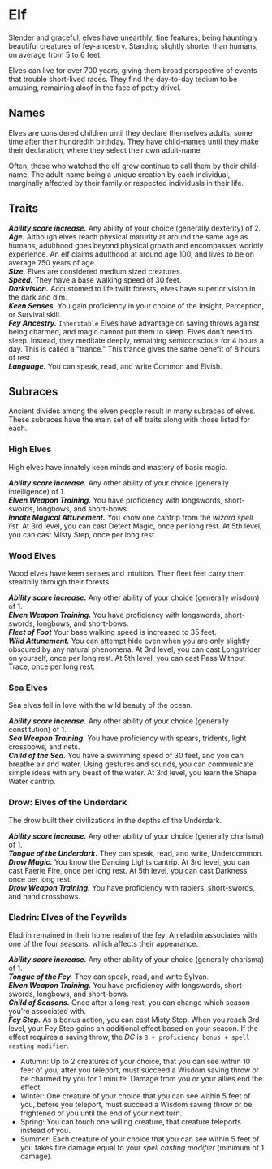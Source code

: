 # Elf
Slender and graceful, elves have unearthly, fine features, being hauntingly beautiful creatures of fey-ancestry. Standing slightly shorter than humans, on average from 5 to 6 feet.

Elves can live for over 700 years, giving them broad perspective of events that trouble short-lived races. They find the day-to-day tedium to be amusing, remaining aloof in the face of petty drivel.

## Names
Elves are considered children until they declare themselves adults, some time after their hundredth birthday. They have child-names until they make their declaration, where they select their own adult-name.

Often, those who watched the elf grow continue to call them by their child-name. The adult-name being a unique creation by each individual, marginally affected by their family or respected individuals in their life.

## Traits
***Ability score increase.*** Any ability of your choice (generally dexterity) of 2.<br>
***Age.*** Although elves reach physical maturity at around the same age as humans, adulthood goes beyond physical growth and encompasses worldly experience. An elf claims adulthood at around age 100, and lives to be on average 750 years of age.<br>
***Size.*** Elves are considered medium sized creatures.<br>
***Speed.*** They have a base walking speed of 30 feet.<br>
***Darkvision.*** Accustomed to life twilit forests, elves have superior vision in the dark and dim.<br>
***Keen Senses.*** You gain proficiency in your choice of the Insight, Perception, or Survival skill.<br>
***Fey Ancestry.*** `Inheritable` Elves have advantage on saving throws against being charmed, and magic cannot put them to sleep. Elves don't need to sleep. Instead, they meditate deeply, remaining semiconscious for 4 hours a day. This is called a "trance." This trance gives the same benefit of 8 hours of rest.<br>
***Language.*** You can speak, read, and write Common and Elvish.

## Subraces
Ancient divides among the elven people result in many subraces of elves. These subraces have the main set of elf traits along with those listed for each.

### High Elves
High elves have innately keen minds and mastery of basic magic.

***Ability score increase.*** Any other ability of your choice (generally intelligence) of 1.<br>
***Elven Weapon Training.*** You have proficiency with longswords, short-swords, longbows, and short-bows.<br>
***Innate Magical Attunement.*** You know one cantrip from the *wizard spell list*. At 3rd level, you can cast Detect Magic, once per long rest. At 5th level, you can cast Misty Step, once per long rest.

### Wood Elves
Wood elves have keen senses and intuition. Their fleet feet carry them stealthily through their forests.

***Ability score increase.*** Any other ability of your choice (generally wisdom) of 1.<br>
***Elven Weapon Training.*** You have proficiency with longswords, short-swords, longbows, and short-bows.<br>
***Fleet of Foot*** Your base walking speed is increased to 35 feet.<br>
***Wild Attunement.*** You can attempt hide even when you are only slightly obscured by any natural phenomena. At 3rd level, you can cast Longstrider on yourself, once per long rest. At 5th level, you can cast Pass Without Trace, once per long rest.

### Sea Elves
Sea elves fell in love with the wild beauty of the ocean.

***Ability score increase.*** Any other ability of your choice (generally constitution) of 1.<br>
***Sea Weapon Training.*** You have proficiency with spears, tridents, light crossbows, and nets.<br>
***Child of the Sea.*** You have a swimming speed of 30 feet, and you can breathe air and water. Using gestures and sounds, you can communicate simple ideas with any beast of the water. At 3rd level, you learn the Shape Water cantrip.<br>

### Drow: Elves of the Underdark
The drow built their civilizations in the depths of the Underdark.

***Ability score increase.*** Any other ability of your choice (generally charisma) of 1.<br>
***Tongue of the Underdark.*** They can speak, read, and write, Undercommon.<br>
***Drow Magic.*** You know the Dancing Lights cantrip. At 3rd level, you can cast Faerie Fire, once per long rest. At 5th level, you can cast Darkness, once per long rest.<br>
***Drow Weapon Training.*** You have proficiency with rapiers, short-swords, and hand crossbows.

### Eladrin: Elves of the Feywilds
Eladrin remained in their home realm of the fey. An eladrin associates with one of the four seasons, which affects their appearance.

***Ability score increase.*** Any other ability of your choice (generally charisma) of 1.<br>
***Tongue of the Fey.*** They can speak, read, and write Sylvan.<br>
***Elven Weapon Training.*** You have proficiency with longswords, short-swords, longbows, and short-bows.<br>
***Child of Seasons.*** Once after a long rest, you can change which season you're associated with.<br>
***Fey Step.*** As a bonus action, you can cast Misty Step. When you reach 3rd level, your Fey Step gains an additional effect based on your season. If the effect requires a saving throw, the *DC* is `8 + proficiency bonus + spell casting modifier`.

* Autumn: Up to 2 creatures of your choice, that you can see within 10 feet of you, after you teleport, must succeed a Wisdom saving throw or be charmed by you for 1 minute. Damage from you or your allies end the effect.
* Winter: One creature of your choice that you can see within 5 feet of you, before you teleport, must succeed a Wisdom saving throw or be frightened of you until the end of your next turn.
* Spring: You can touch one willing creature, that creature teleports instead of you.
* Summer: Each creature of your choice that you can see within 5 feet of you takes fire damage equal to your *spell casting modifier* (minimum of 1 damage).